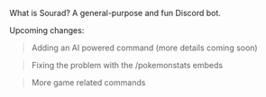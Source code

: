 What is Sourad? 
A general-purpose and fun Discord bot.

Upcoming changes:
> Adding an AI powered command (more details coming soon)

> Fixing the problem with the /pokemonstats embeds

> More game related commands
